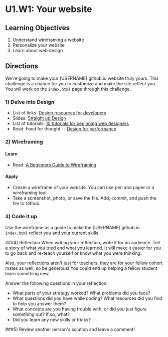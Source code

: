 # U1.W1: Your website


## Learning Objectives
1. Understand wireframing a website
2. Personalize your website
3. Learn about web design


## Directions
 
 We're going to make your [USERNAME].github.io website truly yours.  This challenge is a chance for you to customize and make the site reflect you.  You will work on the `index.html` page through this challenge.
 
### 1) Delve into Design
 
* List of links: [Design resources for developers](https://gist.github.com/jenmyers/7354863)
* Slides: [Straight up Design](https://speakerdeck.com/jenmyers/straight-up-design)
* List of tutorials: [10 tutorials for beginning web designers](http://code.tutsplus.com/articles/10-hand-picked-tutorials-for-beginning-web-designers--net-9341)
* Read: Food for thought -- [Design for performance](https://speakerdeck.com/lara/design-for-performance)

### 2) Wireframing

#### Learn

* Read: [A Beginners Guide to Wireframing](http://webdesign.tutsplus.com/tutorials/a-beginners-guide-to-wireframing--webdesign-7399)

#### Apply

* Create a wireframe of your website.  You can use pen and paper or a wireframing tool.  
* Take a screenshot, photo, or save the file.  Add, commit, and push the file to Github.

### 3) Code it up

Use the wireframe as a guide to make the [USERNAME].github.io `index.html` reflect you and your current skills.

###4) Reflection
When writing your reflection, write it for an audience. Tell a story of what you tried and what you learned. It will make it easier for you to go back and re-teach yourself or know what you were thinking. 

Also, your reflections aren't just for teachers, they are for your fellow cohort mates as well, so be generous! You could end up helping a fellow student learn something new.

Answer the following questions in your reflection:

* What parts of your strategy worked? What problems did you face?    
* What questions did you have while coding? What resources did you find to help you answer them?  
* What concepts are you having trouble with, or did you just figure something out? If so, what?  
* Did you learn any new skills or tricks?

<!--###) Submit the Challenge-->


###5) Review another person's solution and leave a comment!

